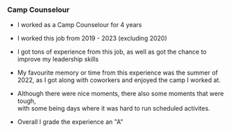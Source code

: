 ### Camp Counselour

<p>

- I worked as a Camp Counselour for 4 years <br>

- I worked this job from 2019 - 2023 (excluding 2020) <br>

- I got tons of experience from this job, as well as got the chance to <br>
  improve my leadership skills <br>

- My favourite memory or time from this experience was the summer of <br>
  2022, as I got along with coworkers and enjoyed the camp I worked at. <br>

- Although there were nice moments, there also some moments that were tough, <br>
  with some being days where it was hard to run scheduled activites. <br>

- Overall I grade the experience an "A"
</p>
